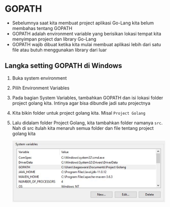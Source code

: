 # GOPATH

- Sebelumnya saat kita membuat project aplikasi Go-Lang kita belum membahas tentang GOPATH
- GOPATH adalah environment variable yang berisikan lokasi tempat kita menyimpan project dan library Go-Lang
- GOPATH wajib dibuat ketika kita mulai membuat aplikasi lebih dari satu file atau butuh menggunakan library dari luar

## Langka setting GOPATH di Windows

1. Buka system environment
2. Pilih Environment Variables
3. Pada bagian System Variables, tambahkan GOPATH dan isi lokasi folder project golang kita. Intinya agar bisa dibundle jadi satu projectnya
4. Kita bikin folder untuk project golang kita. Misal `Project Golang`
5. Lalu didalam folder Project Golang, kita tambahkan folder namanya `src`. Nah di src itulah kita menaruh semua folder dan file tentang project golang kita

   ![Gopath](img/gopath.jpg)
